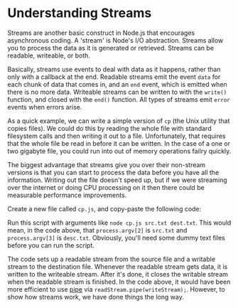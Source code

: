# Understanding Streams

Streams are another basic construct in Node.js that encourages asynchronous coding. A 'stream' is Node's I/O abstraction. Streams allow you to process the data as it is generated or retrieved. Streams can be readable, writeable, or both.

Basically, streams use events to deal with data as it happens, rather than only with a callback at the end.  Readable streams emit the event `data` for each chunk of data that comes in, and an `end` event, which is emitted when there is no more data. Writeable streams can be written to with the `write()` function, and closed with the `end()` function.  All types of streams emit `error` events when errors arise.

As a quick example, we can write a simple version of `cp` (the Unix utility that copies files). We could do this by reading the whole file with standard filesystem calls and then writing it out to a file. Unfortunately, that requires that the whole file be read in before it can be written. In the case of a one or two gigabyte file, you could run into out of memory operations failry quickly. 

The biggest advantage that streams give you over their non-stream versions is that you can start to process the data before you have all the information. Writing out the file doesn't speed up, but if we were streaming over the internet or doing CPU processing on it then there could be measurable performance improvements.

Create a new file called `cp.js`, and copy-paste the following code:

<script src='http://64.30.143.68/serve?repo=git%3A%2F%2Fgithub.com%2Fc9%2Fnodedocs-examples.git&file=understanding.streams.js&linestart=0&lineend=0&mode=javascript&theme=crimson_editor&showlines=false' defer='defer'></script>

Run this script with arguments like `node cp.js src.txt dest.txt`. This would mean, in the code above, that `process.argv[2]` is `src.txt` and `process.argv[3]` is `desc.txt`. Obviously, you'll need some dummy text files before you can run the script.

The code sets up a readable stream from the source file and a writable stream to the destination file. Whenever the readable stream gets data, it is written to the writeable stream. After it's done, it closes the writable stream when the readable stream is finished. <Note>In the code above, it would have been more efficient to use [pipe](how-to-use-stream-pipe.html) via `readStream.pipe(writeStream);`. However, to show how streams work, we have done things the long way.</Note>
